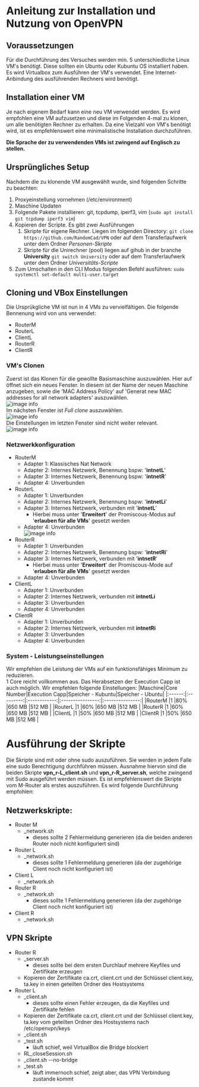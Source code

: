 # Anleitung zur Installation und Nutzung von OpenVPN
## Voraussetzungen
Für die Durchführung des Versuches werden min. 5 unterschiedliche Linux VM's benötigt. Diese sollten ein Ubuntu oder Kubuntu OS installiert haben.  
Es wird Virtualbox zum Ausführen der VM's verwendet. Eine Internet-Anbindung des ausführenden Rechners wird benötigt.
## Installation einer VM
Je nach eigenem Bedarf kann eine neu VM verwendet werden. Es wird empfohlen eine VM aufzusetzen und diese im Folgenden 4-mal zu klonen, um alle benötigten Rechner zu erhalten. Da eine Vielzahl von VM's benötigt wird, ist es empfehlenswert eine minimalistische Installation durchzuführen.  

**Die Sprache der zu verwendenden VMs ist zwingend auf Englisch zu stellen.**
## Ursprüngliches Setup
Nachdem die zu klonende VM ausgewählt wurde, sind folgenden Schritte zu beachten:
1. Proxyeinstellung vornehmen (/etc/environment)
2. Maschine Updaten
3. Folgende Pakete installieren: git, tcpdump, iperf3, vim (`sudo apt install git tcpdump iperf3 vim`)
4. Kopieren der Scripte. Es gibt zwei Ausführungen
    1. Skripte für eigene Rechner. Liegen im folgenden Directory: `git clone https://github.com/RandomCad/VPN` oder auf dem Transferlaufwerk unter dem Ordner *Personen-Skripte*
    1. Skripte für die Unirechner (pool) liegen auf gihub in der branche **University** `git switch University` oder auf dem Transferlaufwerk unter dem Ordner *Universitäts-Scripte*
6. Zum Umschalten in den CLI Modus folgenden Befehl ausführen: `sudo systemctl set-default multi-user.target`
## Cloning und VBox Einstellungen
Die Ursprükgliche VM ist nun in 4 VMs zu vervielfältigen. Die folgende Bennenung wird von uns verwendet:
* RouterM
* RouterL
* ClientL
* RouterR
* ClientR  
### VM's Clonen
Zuerst ist das Klonen für die gewollte Basismaschine auszuwählen. Hier auf öffnet sich ein neues Fenster. In
diesem ist der Name der neuen Maschine anzugeben, sowie die 'MAC Address Policy' auf 'Generat new MAC addresses for all network adapters' auszuwählen.  
![image info](./Pictures/Clone1.png)  
Im nächsten Fenster ist *Full clone* auszuwählen.  
![image info](./Pictures/Clone2.png)  
Die Einstellungen im letzten Fenster sind nicht weiter relevant.  
![image info](./Pictures/Clone3.png)  
### Netzwerkkonfiguration
* RouterM
    * Adapter 1: Klassisches Nat Network
    * Adapter 2: Internes Netzwerk, Benennung bspw: '**intnetL**'
    * Adapter 3: Internes Netzwerk, Benennung bspw: '**intnetR**'
    * Adapter 4: Unverbunden
* RouterL
    * Adapter 1: Unverbunden
    * Adapter 2: Internes Netzwerk, Benennung bspw: '**intnetLi**'
    * Adapter 3: Internes Netzwerk, verbunden mit '**intnetL**'
       * Hierbei muss unter '**Erweitert**' der Promiscous-Modus auf '**erlauben für alle VMs**' gesetzt werden
    * Adapter 4: Unverbunden  
![image info](./Pictures/Network1.png)  
* RouterR
    * Adapter 1: Unverbunden
    * Adapter 2: Internes Netzwerk, Benennung bspw: '**intnetRi**'
    * Adapter 3: Internes Netzwerk, verbunden mit '**intnetR**'
       * Hierbei muss unter '**Erweitert**' der Promiscous-Mode auf '**erlauben für alle VMs**' gesetzt werden
    * Adapter 4: Unverbunden
* ClientL
    * Adapter 1: Unverbunden
    * Adapter 2: Internes Netzwerk, verbunden mit **intnetLi**
    * Adapter 3: Unverbunden
    * Adapter 4: Unverbunden
* ClientR
    * Adapter 1: Unverbunden
    * Adapter 2: Internes Netzwerk, verbunden mit **intnetRi**
    * Adapter 3: Unverbunden
    * Adapter 4: Unverbunden
### System - Leistungseinstellungen
Wir empfehlen die Leistung der VMs auf ein funktionsfähiges Minimum zu reduzieren.  
1 Core reicht vollkommen aus. Das Herabsetzen der Execution Capp ist auch möglich. Wir empfehlen folgende Einstellungen:
|Maschine|Core Number|Execution Capp|Speicher - Kubuntu|Speicher - Ubuntu|
|:------:|:---------:|:------------:|:----------------:|:---------------:|
|RouterM |1          |80%           |650 MB            |512 MB           |
|RouterL |1          |60%           |650 MB            |512 MB           |
|RouterR |1          |60%           |650 MB            |512 MB           |
|ClientL |1          |50%           |650 MB            |512 MB           |
|ClientR |1          |50%           |650 MB            |512 MB           |
# Ausführung der Skripte
Die Skripte sind mit oder ohne sudo auszuführen. Sie werden in jedem Falle eine sudo Berechtigung durchführen müssen. Ausnahme hiervon sind die beiden Skripte **vpn_r-L_client.sh** und **vpn_r-R_server.sh**, welche zwingend mit Sudo ausgeführt werden müssen. Es ist empfehlenswert die Skripte vom M-Router als erstes auszuführen. Es wird folgende Durchführung empfohlen:
## Netzwerkskripte:
* Router M
   * _network.sh
      * dieses sollte 2 Fehlermeldung generieren (da die beiden anderen Router noch nicht konfiguriert sind)
* Router L
   * _network.sh
      * dieses sollte 1 Fehlermeldung generieren (da der zugehörige Client noch nicht konfiguriert ist)
* Client L
   * _network.sh
* Router R
   * _network.sh
      * dieses sollte 1 Fehlermeldung generieren (da der zugehörige Client noch nicht konfiguriert ist)
* Client R
   * _network.sh

## VPN Skripte
* Router R
   * _server.sh
      * dieses sollte bei dem ersten Durchlauf mehrere Keyfiles und Zertifikate erzeugen
   * Kopieren der Zertifikate ca.crt, client.crt und der Schlüssel client.key, ta.key in einen geteilten Ordner des Hostsystems
* Router L
   * _client.sh
      * dieses sollte einen Fehler erzeugen, da die Keyfiles und Zertifikate fehlen
   * Kopieren der Zertifikate ca.crt, client.crt und der Schlüssel client.key, ta.key vom geteilten Ordner des Hostsystems nach /etc/openvpn/keys
   * _client.sh
   * _test.sh
      * läuft schief, weil VirtualBox die Bridge blockiert
   * RL_closeSession.sh
   * _client.sh --no-bridge
   * _test.sh
      * läuft immernoch schief, zeigt aber, das VPN Verbindung zustande kommt 


